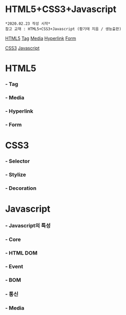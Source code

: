 # **HTML5+CSS3+Javascript**
```
*2020.02.23 작성 시작*
참고 교재 : HTML5+CSS3+Javascript (황기태 지음 / 생능출판)
```

[HTML5](#HTML5)
[Tag](#Tag)
[Media](#Media)
[Hyperlink](#Hyperlink)
[Form](#Form)

[CSS3](#CSS3)
[Javascript](#Javascript)

# HTML5
### - Tag
### - Media
### - Hyperlink
### - Form

# CSS3
### - Selector
### - Stylize
### - Decoration

# Javascript
### - Javascript의 특성
### - Core
### - HTML DOM
### - Event
### - BOM
### - 통신
### - Media